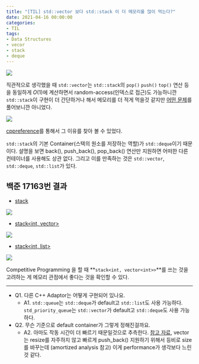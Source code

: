 ```yaml
---
title: "[TIL] std::vector 보다 std::stack 이 더 메모리를 많이 먹는다?"
date: 2021-04-16 00:00:00
categories:
- TIL
tags:
- Data Structures
- vecor
- stack
- deque
---
```


![](https://i.imgur.com/9QqgcO8.jpg)

직관적으로 생각했을 때 `std::vector`는 `std::stack`의 `pop()` `push()` `top()` 연산 등을 동일하게 $O(1)$에 계산하면서 random-access(인덱스로 접근)도 가능하니깐 `std::stack`이 구현이 더 간단하거나 해서 메모리를 더 적게 먹을것 같지만 [어떤 문제](https://www.acmicpc.net/problem/17163)를 풀어보니깐 아니었다.


![](https://i.imgur.com/9KHBkQk.png)

[cppreference](https://en.cppreference.com/w/cpp/container/stack)를 통해서 그 이유를 찾아 볼 수 있었다.

`std::stack`의 기본 Container(스택의 원소를 저장하는 역할)가 `std::deque`이기 때문이다. 설명을 보면 back(), push_back(), pop_back() 연산만 지원하면 어떠한 다른 컨테이너를 사용해도 상관 없다. 그리고 이를 만족하는 것은 `std::vector`, `std::deque`, `std::list`가 있다.

## 백준 17163번 결과

- [stack<int>](http://boj.kr/4ab6459501e9452a941a76cd802ad2f7) 

![](https://i.imgur.com/VGib4te.png)

- [stack<int, vector<int>>](http://boj.kr/0e9c2af330f4479492db90eba67b6906)

![](https://i.imgur.com/DBwIeVR.png)

- [stack<int, list<int>>](http://boj.kr/a5463e83ac934019912095b339b96776)

![](https://i.imgur.com/O2BlDgg.png)


Competitive Programming 을 할 때 **`stack<int, vector<int>>`**를 쓰는 것을 고려하는 게 메모리 관점에서 좋다는 것을 확인할 수 있다.

---


- Q1. 다른 C++ Adaptor는 어떻게 구현되어 있나요.
    - A1. `std::queue`는 `std::deque`가 default고 `std::list`도 사용 가능하다. `std_priority_queue`는 `std::vector`가 default고 `std::deque`도 사용 가능하다.
- Q2. 무슨 기준으로 default container가 그렇게 정해진걸까요.
    - A2. 아마도 작동 시간이 더 빠르기 때문일것으로 추측한다. [참고 자료](https://www.codeproject.com/Articles/5425/An-In-Depth-Study-of-the-STL-Deque-Container), vector는 resize를 자주하지 않고 빠르게 push_back() 지원하기 위해서 등비로 size를 바꾸는데 (amortized analysis 참고) 이게 performance가 생각보다 느린것 같다.

